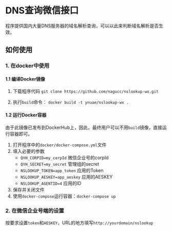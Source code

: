 # DNS查询微信接口
程序提供国内大量DNS服务器的域名解析查询，可以以此来判断域名解析是否生效。

## 如何使用

### 1. 在docker中使用

#### 1.1 编译Docker镜像

1. 下载程序代码
	`git clone https://github.com/nagucc/nslookup-wx.git`
	
2. 执行`build`命令：
	`docker build -t ynuae/nslookup-wx .`
	
#### 1.2 运行Docker容器

由于此镜像已发布到DockerHub上，因此，最终用户可以不用`build`镜像，直接运行容器即可。

1. 打开程序中的`docker/docker-compose.yml`文件
2. 填入必要的参数
	- `QYH_CORPID=my_corpId` 微信企业号的corpId
    - `QYH_SECRET=my_secret` 管理组的secret
    - `NSLOOKUP_TOKEN=app_token` 应用的Token
    - `NSLOOKUP_AESKEY=app_aeskey` 应用的AESKEY
    - `NSLOOKUP_AGENTID=4` 应用的ID
3. 保存并关闭文件
4. 使用`docker-compose`运行容器：`docker-compose up`

### 2. 在微信企业号端的设置

按要求设置`token`和`AESKEY`，URL的地方填写`http://yourdomain/nslookup` 